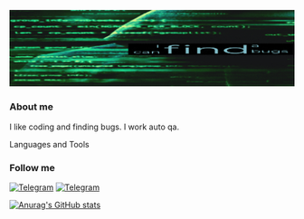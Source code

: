 ![Header](https://github.com/AlexKutovoi/AlexKutovoi/blob/main/assets/gg7504910407%20(1).gif)

### About me
I like coding and finding bugs. I work auto qa. 

Languages and Tools

### Follow me
[![Telegram](https://img.shields.io/badge/-Telegram-090909?style=for-the-badge&logo=telegram&logoColor=27A0D9)](https://t.me/Alex840501)
[![Telegram](https://img.shields.io/badge/-LinkedIn-090909?style=for-the-badge&logo=LinkedIn&logoColor=27A0D9)](https://www.linkedin.com/in/aleksei-kutovoi-2576031b3/)

[![Anurag's GitHub stats](https://github-readme-stats.vercel.app/api?username=AlexKutovoi&show_icons=true)](https://github.com/AlexKutovoi/github-readme-stats)
